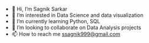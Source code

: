 - 👋 Hi, I’m Sagnik Sarkar
- 👀 I’m interested in Data Science and data visualization
- 🌱 I’m currently learning Python, SQL
- 💞️ I’m looking to collaborate on Data Analysis projects
- 📫 How to reach me ssagnik999@gmail.com

<!---
CopperSulphate/CopperSulphate is a ✨ special ✨ repository because its `README.md` (this file) appears on your GitHub profile.
You can click the Preview link to take a look at your changes.
--->
